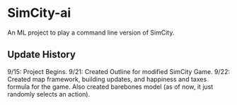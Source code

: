 # SimCity-ai
An ML project to play a command line version of SimCity.

## Update History
9/15: Project Begins.
9/21: Created Outline for modified SimCity Game.
9/22: Created map framework, building updates, and happiness and taxes formula for the game. Also created barebones model (as of now, it just randomly selects an action). 
